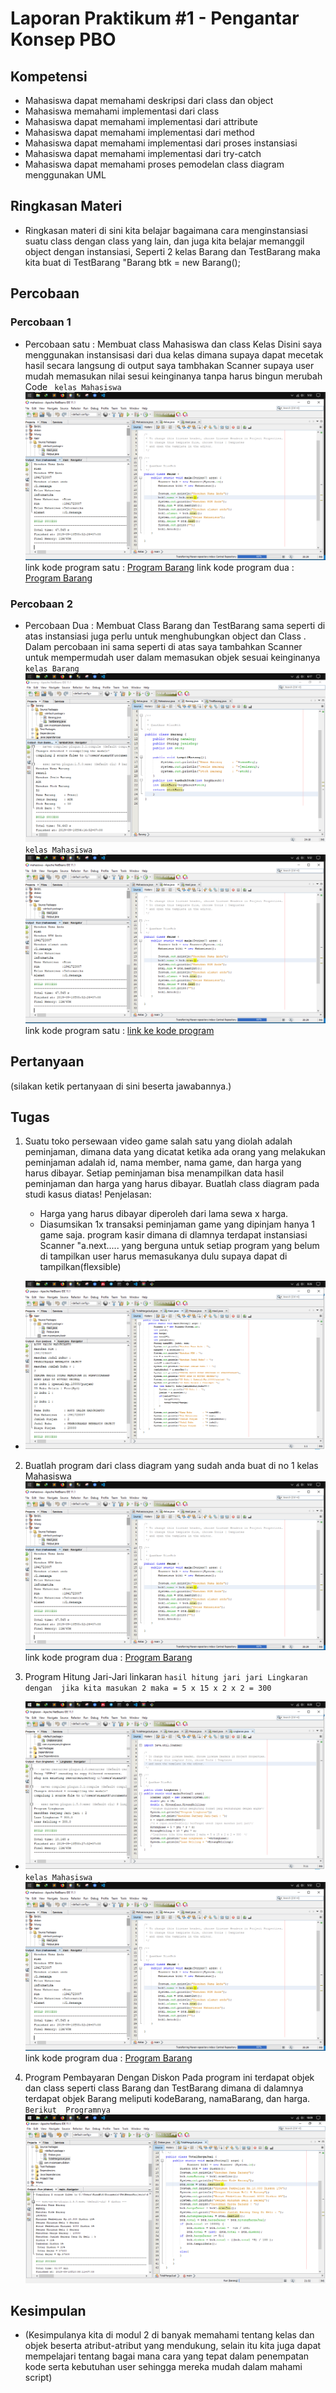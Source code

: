 # Laporan Praktikum #1 - Pengantar Konsep PBO

## Kompetensi

* Mahasiswa dapat memahami deskripsi dari class dan object
* Mahasiswa memahami implementasi dari class
* Mahasiswa dapat memahami implementasi dari attribute
* Mahasiswa dapat memahami implementasi dari method
* Mahasiswa dapat memahami implementasi dari proses instansiasi
* Mahasiswa dapat memahami implementasi dari try-catch
* Mahasiswa dapat memahami proses pemodelan class diagram menggunakan UML


## Ringkasan Materi
* Ringkasan materi di sini kita belajar bagaimana cara menginstansiasi suatu class dengan class yang lain, dan juga kita belajar memanggil object dengan instansiasi, Seperti  2 kelas Barang dan TestBarang maka kita buat di TestBarang "Barang btk = new Barang();

## Percobaan

### Percobaan 1

* Percobaan satu : Membuat class Mahasiswa dan class Kelas Disini saya menggunakan instansisasi dari dua kelas dimana supaya dapat mecetak hasil secara langsung di output saya tambhakan Scanner supaya user mudah memasukan nilai sesui keinginanya tanpa harus bingun merubah Code 
` kelas Mahasiswa` ![Mahasiswa](img/mahasiswa.PNG)
 link kode program satu : [Program Barang](../../src/2_Class_dan_Object/Mahasiswa.java)
link kode program dua : [Program Barang](../../src/2_Class_dan_Object/Kelas.java)

### Percobaan 2

* Percobaan Dua : Membuat Class Barang dan TestBarang sama seperti di atas instansiasi juga perlu untuk menghubungkan object dan Class .
Dalam percobaan ini sama seperti di atas saya tambahkan Scanner untuk mempermudah user dalam memasukan objek sesuai keinginanya
` kelas Barang` ![Barang](img/BARANG.PNG)
` kelas Mahasiswa` ![Mahasiswa](img/mahasiswa.PNG)
 link kode program satu : [link ke kode program](../../src/2_Class_dan_Object/TestBarang.java)

## Pertanyaan

(silakan ketik pertanyaan di sini beserta jawabannya.)

## Tugas

1. Suatu toko persewaan video game salah satu yang diolah adalah peminjaman, dimana
data yang dicatat ketika ada orang yang melakukan peminjaman adalah id, nama 
member, nama game, dan harga yang harus dibayar. Setiap peminjaman bisa 
menampilkan data hasil peminjaman dan harga yang harus dibayar. Buatlah class 
diagram pada studi kasus diatas!
Penjelasan:

    * Harga yang harus dibayar diperoleh dari lama sewa x harga.
    * Diasumsikan 1x transaksi peminjaman game yang dipinjam hanya 1 game saja.
 program kasir dimana di dlamnya terdapat instansiasi Scanner "a.next..... yang berguna untuk setiap program yang belum di tampilkan user harus memasukanya dulu supaya dapat di tampilkan(flexsible)
 
 * ![](img/KASIR.PNG)
2. Buatlah program dari class diagram yang sudah anda buat di no 1
kelas Mahasiswa![](img/mahasiswa.PNG)
link kode program dua : [Program Barang](../../src/2_Class_dan_Object/Kasir.java)

3. Program Hitung Jari-Jari linkaran
` hasil hitung jari jari Lingkaran dengan  jika kita masukan 2 maka = 5 x 15 x 2 x 2 = 300 `
* ![ Gambarnya](img/LINGKARAN.PNG)
` kelas Mahasiswa` ![](img/mahasiswa.PNG)
link kode program dua : [Program Barang](../../src/2_Class_dan_Object/Lingkaran.java)

4. Program Pembayaran Dengan Diskon 
Pada program ini terdapat objek dan class seperti class Barang dan TestBarang dimana di dalamnya terdapat objek Barang meliputi kodeBarang, namaBarang, dan harga.
`Berikut  Programnya` ![ Program Diskon](img/DISKON.PNG)

## Kesimpulan

* (Kesimpulanya kita di modul 2 di banyak memahami tentang kelas dan objek beserta atribut-atribut yang mendukung, selain itu kita juga dapat mempelajari tentang bagai mana cara yang tepat dalam penempatan kode serta kebutuhan user sehingga mereka mudah dalam mahami script)